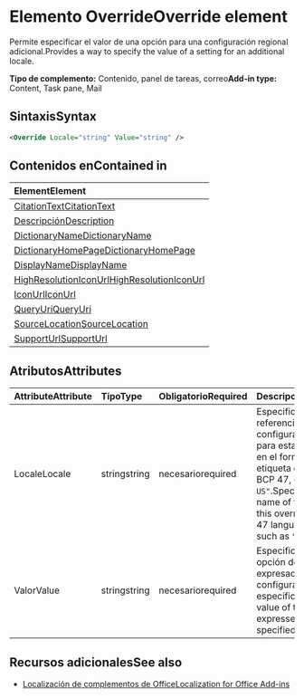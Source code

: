 # <a name="override-element"></a><span data-ttu-id="1c5c4-101">Elemento Override</span><span class="sxs-lookup"><span data-stu-id="1c5c4-101">Override element</span></span>

<span data-ttu-id="1c5c4-102">Permite especificar el valor de una opción para una configuración regional adicional.</span><span class="sxs-lookup"><span data-stu-id="1c5c4-102">Provides a way to specify the value of a setting for an additional locale.</span></span>

<span data-ttu-id="1c5c4-103">**Tipo de complemento:** Contenido, panel de tareas, correo</span><span class="sxs-lookup"><span data-stu-id="1c5c4-103">**Add-in type:** Content, Task pane, Mail</span></span>

## <a name="syntax"></a><span data-ttu-id="1c5c4-104">Sintaxis</span><span class="sxs-lookup"><span data-stu-id="1c5c4-104">Syntax</span></span>

```XML
<Override Locale="string" Value="string" />
```

## <a name="contained-in"></a><span data-ttu-id="1c5c4-105">Contenidos en</span><span class="sxs-lookup"><span data-stu-id="1c5c4-105">Contained in</span></span>

|<span data-ttu-id="1c5c4-106">**Element**</span><span class="sxs-lookup"><span data-stu-id="1c5c4-106">**Element**</span></span>|
|:-----|
|[<span data-ttu-id="1c5c4-107">CitationText</span><span class="sxs-lookup"><span data-stu-id="1c5c4-107">CitationText</span></span>](citationtext.md)|
|[<span data-ttu-id="1c5c4-108">Descripción</span><span class="sxs-lookup"><span data-stu-id="1c5c4-108">Description</span></span>](description.md)|
|[<span data-ttu-id="1c5c4-109">DictionaryName</span><span class="sxs-lookup"><span data-stu-id="1c5c4-109">DictionaryName</span></span>](dictionaryname.md)|
|[<span data-ttu-id="1c5c4-110">DictionaryHomePage</span><span class="sxs-lookup"><span data-stu-id="1c5c4-110">DictionaryHomePage</span></span>](dictionaryhomepage.md)|
|[<span data-ttu-id="1c5c4-111">DisplayName</span><span class="sxs-lookup"><span data-stu-id="1c5c4-111">DisplayName</span></span>](displayname.md)|
|[<span data-ttu-id="1c5c4-112">HighResolutionIconUrl</span><span class="sxs-lookup"><span data-stu-id="1c5c4-112">HighResolutionIconUrl</span></span>](highresolutioniconurl.md)|
|[<span data-ttu-id="1c5c4-113">IconUrl</span><span class="sxs-lookup"><span data-stu-id="1c5c4-113">IconUrl</span></span>](iconurl.md)|
|[<span data-ttu-id="1c5c4-114">QueryUri</span><span class="sxs-lookup"><span data-stu-id="1c5c4-114">QueryUri</span></span>](queryuri.md)|
|[<span data-ttu-id="1c5c4-115">SourceLocation</span><span class="sxs-lookup"><span data-stu-id="1c5c4-115">SourceLocation</span></span>](sourcelocation.md)|
|[<span data-ttu-id="1c5c4-116">SupportUrl</span><span class="sxs-lookup"><span data-stu-id="1c5c4-116">SupportUrl</span></span>](supporturl.md)|

## <a name="attributes"></a><span data-ttu-id="1c5c4-117">Atributos</span><span class="sxs-lookup"><span data-stu-id="1c5c4-117">Attributes</span></span>

|<span data-ttu-id="1c5c4-118">**Attribute**</span><span class="sxs-lookup"><span data-stu-id="1c5c4-118">**Attribute**</span></span>|<span data-ttu-id="1c5c4-119">**Tipo**</span><span class="sxs-lookup"><span data-stu-id="1c5c4-119">**Type**</span></span>|<span data-ttu-id="1c5c4-120">**Obligatorio**</span><span class="sxs-lookup"><span data-stu-id="1c5c4-120">**Required**</span></span>|<span data-ttu-id="1c5c4-121">**Descripción**</span><span class="sxs-lookup"><span data-stu-id="1c5c4-121">**Description**</span></span>|
|:-----|:-----|:-----|:-----|
|<span data-ttu-id="1c5c4-122">Locale</span><span class="sxs-lookup"><span data-stu-id="1c5c4-122">Locale</span></span>|<span data-ttu-id="1c5c4-123">string</span><span class="sxs-lookup"><span data-stu-id="1c5c4-123">string</span></span>|<span data-ttu-id="1c5c4-124">necesario</span><span class="sxs-lookup"><span data-stu-id="1c5c4-124">required</span></span>|<span data-ttu-id="1c5c4-125">Especifica el nombre de referencia cultural de la configuración regional para esta invalidación en el formato de etiqueta de lenguaje BCP 47, como en `"en-US"`.</span><span class="sxs-lookup"><span data-stu-id="1c5c4-125">Specifies the culture name of the locale for this override in the BCP 47 language tag format, such as  `"en-US"`.</span></span>|
|<span data-ttu-id="1c5c4-126">Valor</span><span class="sxs-lookup"><span data-stu-id="1c5c4-126">Value</span></span>|<span data-ttu-id="1c5c4-127">string</span><span class="sxs-lookup"><span data-stu-id="1c5c4-127">string</span></span>|<span data-ttu-id="1c5c4-128">necesario</span><span class="sxs-lookup"><span data-stu-id="1c5c4-128">required</span></span>|<span data-ttu-id="1c5c4-129">Especifica el valor de la opción de configuración expresado para la configuración regional especificada.</span><span class="sxs-lookup"><span data-stu-id="1c5c4-129">Specifies value of the setting expressed for the specified locale.</span></span>|

## <a name="see-also"></a><span data-ttu-id="1c5c4-130">Recursos adicionales</span><span class="sxs-lookup"><span data-stu-id="1c5c4-130">See also</span></span>

- [<span data-ttu-id="1c5c4-131">Localización de complementos de Office</span><span class="sxs-lookup"><span data-stu-id="1c5c4-131">Localization for Office Add-ins</span></span>](https://docs.microsoft.com/office/dev/add-ins/develop/localization)
    

